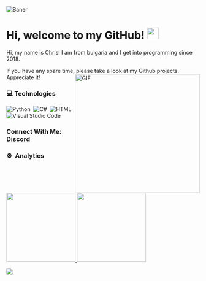 ![Baner](https://i.imgur.com/b6nqTsL.png)

# Hi, welcome to my GitHub! <img width="30" src="https://emojis.slackmojis.com/emojis/images/1547582922/5197/party_blob.gif?1547582922" alt="party blob" />

Hi, my name is Chris! I am from bulgaria and I get into programming since 2018.

If you have any spare time, please take a look at my Github projects. Appreciate it!  <img alt="GIF" src="https://media3.giphy.com/media/4Zo41lhzKt6iZ8xff9/giphy.gif?cid=ecf05e473v9jwe4gs3t6l3dognouctooree7yvxnrm40ieow&rid=giphy.gif&ct=g" align="right" width="325" height="310"/>

### 💻 Technologies

![Python](https://img.shields.io/badge/-Python-05122A?style=flat&logo=python)&nbsp;
![C#](https://img.shields.io/badge/-Java-05122A?style=flat&logo=Java&logoColor=FFA518)&nbsp;
![HTML](https://img.shields.io/badge/-HTML-05122A?style=flat&logo=HTML5)&nbsp;
![Visual Studio Code](https://img.shields.io/badge/-Visual%20Studio%20Code-05122A?style=flat&logo=visual-studio-code&logoColor=007ACC)&nbsp;

### Connect With Me: <a href="https://discordapp.com/users/766634999851778058/">Discord</a> 

### ⚙️ &nbsp;Analytics

<p align="left">
  <a href="https://github.com/Chris166">
    <img height="180em" src="https://github-readme-stats.vercel.app/api?username=chris166&count_private=true&show_icons=true&theme=algolia&&include_all_commits=true"/>
   <img height="180em" src="https://github-readme-stats-eight-theta.vercel.app/api/top-langs/?username=chris166&hide=html,css,javascript&layout=compact&langs_count=8&theme=algolia"/>
  </a>
</p>



![](https://komarev.com/ghpvc/?username=Chris166&color=yellow)
